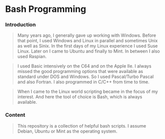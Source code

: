 # Bash Programming

### Introduction

> Many years ago, I generally gave up working with Windows. Before that point, I used Windows and Linux in parallel and sometimes Unix as well as Sinix. In the first days of my Linux experience I used Suse Linux. Later on I came to Ubuntu and finally to Mint. In between I also used Raspian.

> I used Basic intensively on the C64 and on the Apple IIe. I always missed the good programming options that were available as standard under DOS and Windows. So I used Pascal/Turbo Pascal and also Fortran. I also programmed in C/C++ from time to time.

> When I came to the Linux world scripting became in the focus of my interest. And here the tool of choice is Bash, which is always available.

### Content

> This repository is a collection of helpful bash scripts. I assume Debian, Ubuntu or Mint as the operating system.
